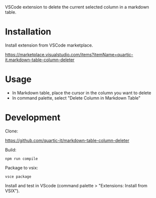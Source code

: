 VSCode extension to delete the current selected column in a markdown table.

# Installation

Install extension from VSCode marketplace.

https://marketplace.visualstudio.com/items?itemName=quartic-it.markdown-table-column-deleter

# Usage

- In Markdown table, place the cursor in the column you want to delete
- In command palette, select "Delete Column in Markdown Table"

# Development

Clone:

https://github.com/quartic-it/markdown-table-column-deleter

Build:

    npm run compile

Package to vsix:

    vsce package

Install and test in VScode (command palette > "Extensions: Install from VSIX").
